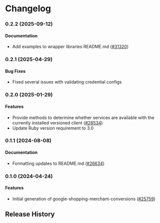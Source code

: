 # Changelog

### 0.2.2 (2025-09-12)

#### Documentation

* Add examples to wrapper libraries README.md ([#31320](https://github.com/googleapis/google-cloud-ruby/issues/31320)) 

### 0.2.1 (2025-04-29)

#### Bug Fixes

* Fixed several issues with validating credential configs 

### 0.2.0 (2025-01-29)

#### Features

* Provide methods to determine whether services are available with the currently installed versioned client ([#28534](https://github.com/googleapis/google-cloud-ruby/issues/28534)) 
* Update Ruby version requirement to 3.0 

### 0.1.1 (2024-08-08)

#### Documentation

* Formatting updates to README.md ([#26634](https://github.com/googleapis/google-cloud-ruby/issues/26634)) 

### 0.1.0 (2024-04-24)

#### Features

* Initial generation of google-shopping-merchant-conversions ([#25759](https://github.com/googleapis/google-cloud-ruby/issues/25759)) 

## Release History
